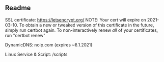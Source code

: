 ## Readme

SSL certificate: https://letsencrypt.org/
NOTE:
Your cert will expire on 2021-03-10. To obtain a new or tweaked
version of this certificate in the future, simply run certbot
again. To non-interactively renew *all* of your certificates, run
"certbot renew"

DynamicDNS: noip.com (expires ~8.1.2021)

Linux Service & Script: /scripts